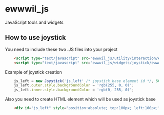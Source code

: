 # ewwwil_js
JavaScript tools and widgets

## How to use joystick

You need to include these two .JS files into your project
```html
    <script type="text/javascript" src="ewwwil_js/utility/interaction/ewwwil_interaction_handler.js"></script>
    <script type="text/javascript" src="ewwwil_js/widgets/joystick/ewwwil_joystick.js"></script>
```

Example of joystick creation
```javascript
    js_left = new Joystick('js_left' /* joystick base element id */, 50 /* joystick radius */, true /* auto-reset */);
    js_left.outer.style.backgroundColor = 'rgb(255, 0, 0)';
    js_left.inner.style.backgroundColor = 'rgb(0, 255, 0)';
```

Also you need to create HTML element which will be used as joystick base
```html
    <div id="js_left" style="position:absolute; top:100px; left:100px;"></div>
```
